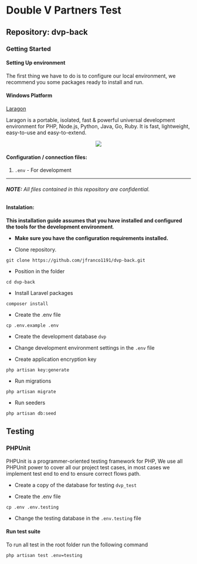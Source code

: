 # Double V Partners Test

## Repository: dvp-back

### Getting Started

#### Setting Up environment

The first thing we have to do is to configure our local environment, we recommend you some packages ready to install and run.

#### Windows Platform

[Laragon](https://laragon.org/)

Laragon is a portable, isolated, fast & powerful universal development environment for PHP, Node.js, Python, Java, Go, Ruby. It is fast, lightweight, easy-to-use and easy-to-extend.

<p align="center"><a href="https://laragon.org/" target="_blank"><img src="https://i.imgur.com/aLb6vSv.jpg"></a></p>

#### Configuration / connection files:

1. `.env` - For development
___
###### **NOTE:** All files contained in this repository are confidential.


#### Instalation:

__This installation guide assumes that you have installed and configured the tools for the development environment__.

* __Make sure you have the configuration requirements installed.__

* Clone repository.

~~~~~~~~~~~~~~~~~~~~~~~~~~~~~~~~~~~~~~~~~~~~~~~~~~~~~~~~~~~~~~~~~~~~~~~~~~~~~~~~
git clone https://github.com/jfranco1191/dvp-back.git
~~~~~~~~~~~~~~~~~~~~~~~~~~~~~~~~~~~~~~~~~~~~~~~~~~~~~~~~~~~~~~~~~~~~~~~~~~~~~~~~

* Position in the folder

~~~~~~~~~~~~~~~~~~~~~~~~~~~~~~~~~~~~~~~~~~~~~~~~~~~~~~~~~~~~~~~~~~~~~~~~~~~~~~~~
cd dvp-back
~~~~~~~~~~~~~~~~~~~~~~~~~~~~~~~~~~~~~~~~~~~~~~~~~~~~~~~~~~~~~~~~~~~~~~~~~~~~~~~~

* Install Laravel packages

~~~~~~~~~~~~~~~~~~~~~~~~~~~~~~~~~~~~~~~~~~~~~~~~~~~~~~~~~~~~~~~~~~~~~~~~~~~~~~~~
composer install
~~~~~~~~~~~~~~~~~~~~~~~~~~~~~~~~~~~~~~~~~~~~~~~~~~~~~~~~~~~~~~~~~~~~~~~~~~~~~~~~

* Create the .env file

~~~~~~~~~~~~~~~~~~~~~~~~~~~~~~~~~~~~~~~~~~~~~~~~~~~~~~~~~~~~~~~~~~~~~~~~~~~~~~~~
cp .env.example .env
~~~~~~~~~~~~~~~~~~~~~~~~~~~~~~~~~~~~~~~~~~~~~~~~~~~~~~~~~~~~~~~~~~~~~~~~~~~~~~~~

* Create the development database `dvp`

* Change development environment settings in the `.env` file

* Create application encryption key

~~~~~~~~~~~~~~~~~~~~~~~~~~~~~~~~~~~~~~~~~~~~~~~~~~~~~~~~~~~~~~~~~~~~~~~~~~~~~~~~
php artisan key:generate
~~~~~~~~~~~~~~~~~~~~~~~~~~~~~~~~~~~~~~~~~~~~~~~~~~~~~~~~~~~~~~~~~~~~~~~~~~~~~~~~

* Run migrations

~~~~~~~~~~~~~~~~~~~~~~~~~~~~~~~~~~~~~~~~~~~~~~~~~~~~~~~~~~~~~~~~~~~~~~~~~~~~~~~~
php artisan migrate
~~~~~~~~~~~~~~~~~~~~~~~~~~~~~~~~~~~~~~~~~~~~~~~~~~~~~~~~~~~~~~~~~~~~~~~~~~~~~~~~

* Run seeders

~~~~~~~~~~~~~~~~~~~~~~~~~~~~~~~~~~~~~~~~~~~~~~~~~~~~~~~~~~~~~~~~~~~~~~~~~~~~~~~~
php artisan db:seed
~~~~~~~~~~~~~~~~~~~~~~~~~~~~~~~~~~~~~~~~~~~~~~~~~~~~~~~~~~~~~~~~~~~~~~~~~~~~~~~~

## Testing

### PHPUnit

PHPUnit is a programmer-oriented testing framework for PHP, We use all PHPUnit power to cover all our project test cases, in most cases we implement test end to end to ensure correct flows path.

* Create a copy of the database for testing `dvp_test`

* Create the .env file

~~~~~~~~~~~~~~~~~~~~~~~~~~~~~~~~~~~~~~~~~~~~~~~~~~~~~~~~~~~~~~~~~~~~~~~~~~~~~~~~
cp .env .env.testing
~~~~~~~~~~~~~~~~~~~~~~~~~~~~~~~~~~~~~~~~~~~~~~~~~~~~~~~~~~~~~~~~~~~~~~~~~~~~~~~~
* Change the testing database in the `.env.testing` file

#### Run test suite

To run all test in the root folder run the following command

~~~~~~~~~~~~~~~~~~~~~~~~~~~~~~~~~~~~~~~~~~~~~~~~~~~~~~~~~~~~~~~~~~~~~~~~~~~~~~~~
php artisan test .env=testing
~~~~~~~~~~~~~~~~~~~~~~~~~~~~~~~~~~~~~~~~~~~~~~~~~~~~~~~~~~~~~~~~~~~~~~~~~~~~~~~~

